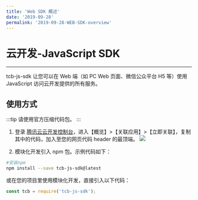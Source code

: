 ```yaml
---
title: 'Web SDK 概述'
date: '2019-09-28'
permalink: '2019-09-28-WEB-SDK-overview'
---
```


# 云开发-JavaScript SDK
---

tcb-js-sdk 让您可以在 Web 端（如 PC Web 页面、微信公众平台 H5 等）使用 JavaScript 访问云开发提供的所有服务。

## 使用方式

:::tip
请使用官方压缩代码包。
:::

1. 登录 [腾讯云云开发控制台](https://console.cloud.tencent.com/tcb/overview)，进入【概览】>【关联应用】>【立即关联】，复制其中的代码，加入至您的网页代码 header 的最顶端。
   ![](https://main.qcloudimg.com/raw/bea180a555856b7d0609fef397178b05.png)

2. 模块化开发引入 npm 包。示例代码如下：

```bash
#安装npm
npm install --save tcb-js-sdk@latest
```

或在您的项目里使用模块化开发，直接引入以下代码：

```js
const tcb = require('tcb-js-sdk');
```
